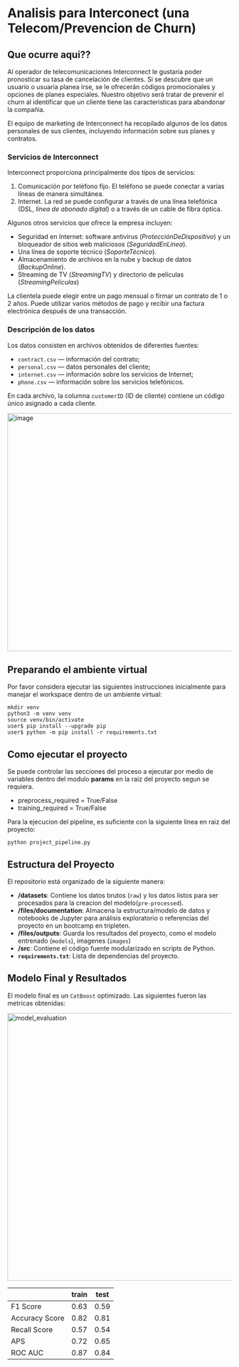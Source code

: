 # Analisis para Interconect (una Telecom/Prevencion de Churn)

## Que ocurre aqui??

Al operador de telecomunicaciones Interconnect le gustaría poder pronosticar su tasa de cancelación de clientes. 
Si se descubre que un usuario o usuaria planea irse, se le ofrecerán códigos promocionales y opciones de planes especiales. Nuestro objetivo será tratar de prevenir el churn al identificar que un cliente tiene las caracteristicas para abandonar la compañia.

El equipo de marketing de Interconnect ha recopilado algunos de los datos personales de sus clientes, incluyendo información sobre sus planes y contratos.

### Servicios de Interconnect

Interconnect proporciona principalmente dos tipos de servicios:

1. Comunicación por teléfono fijo. El teléfono se puede conectar a varias líneas de manera simultánea.
2. Internet. La red se puede configurar a través de una línea telefónica (DSL, *línea de abonado digital*) o a través de un cable de fibra óptica.

Algunos otros servicios que ofrece la empresa incluyen:

- Seguridad en Internet: software antivirus (*ProtecciónDeDispositivo*) y un bloqueador de sitios web maliciosos (*SeguridadEnLínea*).
- Una línea de soporte técnico (*SoporteTécnico*).
- Almacenamiento de archivos en la nube y backup de datos (*BackupOnline*).
- Streaming de TV (*StreamingTV*) y directorio de películas (*StreamingPelículas*)

La clientela puede elegir entre un pago mensual o firmar un contrato de 1 o 2 años. Puede utilizar varios métodos de pago y recibir una factura electrónica después de una transacción.

### Descripción de los datos

Los datos consisten en archivos obtenidos de diferentes fuentes:

- `contract.csv` — información del contrato;
- `personal.csv` — datos personales del cliente;
- `internet.csv` — información sobre los servicios de Internet;
- `phone.csv` — información sobre los servicios telefónicos.

En cada archivo, la columna `customerID` (ID de cliente) contiene un código único asignado a cada cliente. 

<img width="542" height="534" alt="image" src="https://github.com/user-attachments/assets/79bf8d8c-a3e6-42e1-88f6-364e56fa1391" />


## Preparando el ambiente virtual
Por favor considera ejecutar las siguientes instrucciones inicialmente para manejar el workspace dentro de un ambiente virtual:

```
mkdir venv
python3 -m venv venv
source venv/bin/activate
user$ pip install --upgrade pip
user$ python -m pip install -r requirements.txt
```


## Como ejecutar el proyecto

Se puede controlar las secciones del proceso a ejecutar por medio de variables dentro del modulo **params** en la raiz del proyecto segun se requiera. 

- preprocess_required = True/False
- training_required = True/False

Para la ejecucion del pipeline, es suficiente con la siguiente linea en raiz del proyecto:

```
python project_pipeline.py 

```

## Estructura del Proyecto

El repositorio está organizado de la siguiente manera:

- **/datasets**: Contiene los datos brutos (`raw`) y los datos listos para ser procesados para la creacion del modelo(`pre-processed`).
- **/files/documentation**: Almacena la estructura/modelo de datos y notebooks de Jupyter para análisis exploratorio o referencias del proyecto en un bootcamp en tripleten.
- **/files/outputs**: Guarda los resultados del proyecto, como el modelo entrenado (`models`), imagenes (`images`)
- **/src**: Contiene el código fuente modularizado en scripts de Python.
- **`requirements.txt`**: Lista de dependencias del proyecto.



## Modelo Final y Resultados

El modelo final es un `CatBoost` optimizado. Las siguientes fueron las metricas obtenidas:

<img width="2000" height="600" alt="model_evaluation" src="https://github.com/user-attachments/assets/b04abc7e-df73-4eb1-86f3-289b0153e37a" />

|        |train|test|
|--------------|-----|----|
|F1 Score      |0.63 |0.59|
|Accuracy Score|0.82 |0.81|
|Recall Score  |0.57 |0.54|
|APS           |0.72 |0.65|
|ROC AUC       |0.87 |0.84|



